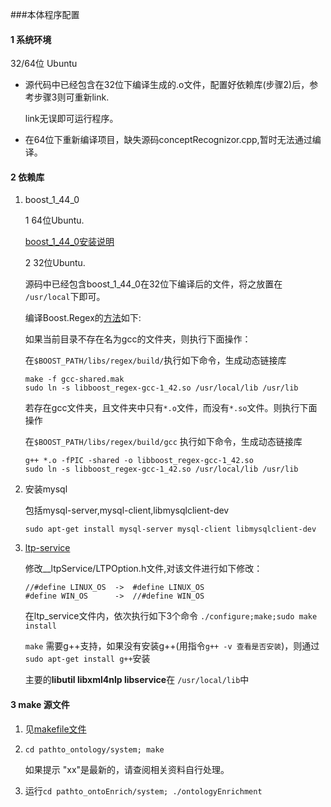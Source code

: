 ###本体程序配置

#### 1 系统环境

32/64位 Ubuntu

* 源代码中已经包含在32位下编译生成的.o文件，配置好依赖库(步骤2)后，参考步骤3则可重新link.

  link无误即可运行程序。

* 在64位下重新编译项目，缺失源码conceptRecognizor.cpp,暂时无法通过编译。

#### 2 依赖库

1. boost_1_44_0
   
   1 64位Ubuntu.
   
   [boost_1_44_0安装说明](https://github.com/tinylamb/Ontology-Conf/blob/master/Boost_Install.md)
   
   2 32位Ubuntu.
   
   源码中已经包含boost_1_44_0在32位下编译后的文件，将之放置在 `/usr/local`下即可。

   编译Boost.Regex的[方法](http://www.cnblogs.com/ylan2009/articles/2433522.html)如下:
   
   如果当前目录不存在名为gcc的文件夹，则执行下面操作：
   
   在`$BOOST_PATH/libs/regex/build/`执行如下命令，生成动态链接库
   
   ```
   make -f gcc-shared.mak
   sudo ln -s libboost_regex-gcc-1_42.so /usr/local/lib /usr/lib
   ````
   若存在gcc文件夹，且文件夹中只有`*.o`文件，而没有`*.so`文件。则执行下面操作
   
   在`$BOOST_PATH/libs/regex/build/gcc` 执行如下命令，生成动态链接库
   
   ```
   g++ *.o -fPIC -shared -o libboost_regex-gcc-1_42.so
   sudo ln -s libboost_regex-gcc-1_42.so /usr/local/lib /usr/lib
   ````
   
   
2. 安装mysql

    包括mysql-server,mysql-client,libmysqlclient-dev
   
   `sudo apt-get install mysql-server mysql-client libmysqlclient-dev`
   
3. [ltp-service](https://github.com/HIT-SCIR/ltp)

   修改__ltpService/LTPOption.h文件,对该文件进行如下修改：
   
   ```
   //#define LINUX_OS  ->  #define LINUX_OS 
   #define WIN_OS      ->  //#define WIN_OS
   ```
   
   在ltp_service文件内，依次执行如下3个命令 `./configure;make;sudo make install`
   
   `make` 需要g++支持，如果没有安装g++(用指令`g++ -v 查看是否安装`)，则通过`sudo apt-get install g++`安装
   
   主要的**libutil libxml4nlp libservice**在 `/usr/local/lib`中
   
   
#### 3 make 源文件
1. 见[makefile文件](https://github.com/tinylamb/Ontology-Conf/blob/master/makefile)

2. `cd pathto_ontology/system; make`

   如果提示 "xx"是最新的，请查阅相关资料自行处理。
   
3. 运行`cd pathto_ontoEnrich/system; ./ontologyEnrichment`

